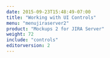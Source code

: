 ```yaml
---
date: 2015-09-23T15:48:49-07:00
title: "Working with UI Controls"
menu: "menujiraserver2"
product: "Mockups 2 for JIRA Server"
weight: 72
include: "controls"
editorversion: 2
---
```

